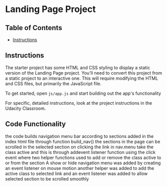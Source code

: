 # Landing Page Project

## Table of Contents

* [Instructions](#instructions)

## Instructions

The starter project has some HTML and CSS styling to display a static version of the Landing Page project. You'll need to convert this project from a static project to an interactive one. This will require modifying the HTML and CSS files, but primarily the JavaScript file.

To get started, open `js/app.js` and start building out the app's functionality

For specific, detailed instructions, look at the project instructions in the Udacity Classroom.
## Code Functionality
the code builds navigation menu bar according to sections added in the index html file
through function build_nav()
the sections in the page can be scrolled in
the selected section on clicking the link in nav.menu take the class active and this is through addevent listener function using the click event
where two helper functions used to add or remove the class active to or from the section
A show or hide navigation menu was added by creating an event listener on mouse motion
another helper was added to add the active class to selected link
and an event listener was added to allow selected section to be scrolled smoothly